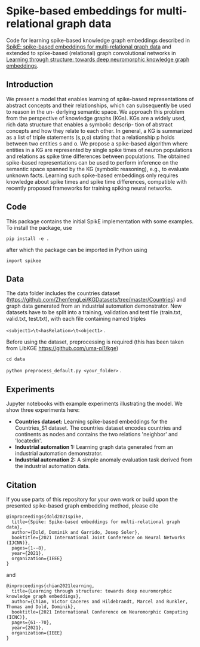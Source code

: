 # Spike-based embeddings for multi-relational graph data

Code for learning spike-based knowledge graph embeddings described in [SpikE: spike-based embeddings for multi-relational graph data](https://arxiv.org/abs/2104.13398) and extended to spike-based (relational) graph convolutional networks in [Learning through structure: towards deep neuromorphic knowledge graph embeddings](https://arxiv.org/abs/2109.10376).

## Introduction

We present a model that enables learning of spike-based representations of abstract concepts and their relationships, which can subsequently be used to reason in the un-
derlying semantic space. We approach this problem from the perspective of knowledge graphs (KGs). KGs are a widely used, rich data structure that enables a symbolic descrip-
tion of abstract concepts and how they relate to each other. In general, a KG is summarized as a list of triple statements (s,p,o) stating that a relationship p holds between two entities s and o. We propose a spike-based algorithm where entities in a KG are represented by single spike times of neuron populations and relations as spike time differences between populations. The obtained spike-based representations can be used to perform inference on the semantic space spanned by the KG (symbolic reasoning), e.g., to evaluate unknown facts. Learning such spike-based embeddings only requires knowledge about spike times and spike time differences, compatible with recently proposed frameworks for training spiking neural networks.

## Code

This package contains the initial SpikE implementation with some examples.
To install the package, use

`pip install -e .`

after which the package can be imported in Python using

`import spikee`

## Data

The data folder includes the countries dataset (https://github.com/ZhenfengLei/KGDatasets/tree/master/Countries) and graph data generated from an industrial automation demonstrator.
New datasets have to be split into a training, validation and test file (train.txt, valid.txt, test.txt), with each file containing named triples

`<subject1>\t<hasRelation>\t<object1>` .

Before using the dataset, preprocessing is required (this has been taken from LibKGE https://github.com/uma-pi1/kge)

`cd data`

`python preprocess_default.py <your_folder>` .

## Experiments

Jupyter notebooks with example experiments illustrating the model. We show three experiments here:

- **Countries dataset:** Learning spike-based embeddings for the Countries_S1 dataset. The countries dataset encodes countries and continents as nodes and contains the two relations 'neighbor' and 'locatedin'.
- **Industrial automation 1:** Learning graph data generated from an industrial automation demonstrator.
- **Industrial automation 2:** A simple anomaly evaluation task derived from the industrial automation data.

## Citation

If you use parts of this repository for your own work or build upon the presented spike-based graph embedding method, please cite

```
@inproceedings{dold2021spike,
  title={Spike: Spike-based embeddings for multi-relational graph data},
  author={Dold, Dominik and Garrido, Josep Soler},
  booktitle={2021 International Joint Conference on Neural Networks (IJCNN)},
  pages={1--8},
  year={2021},
  organization={IEEE}
}
```

and

```
@inproceedings{chian2021learning,
  title={Learning through structure: towards deep neuromorphic knowledge graph embeddings},
  author={Chian, Victor Caceres and Hildebrandt, Marcel and Runkler, Thomas and Dold, Dominik},
  booktitle={2021 International Conference on Neuromorphic Computing (ICNC)},
  pages={61--70},
  year={2021},
  organization={IEEE}
}
```
